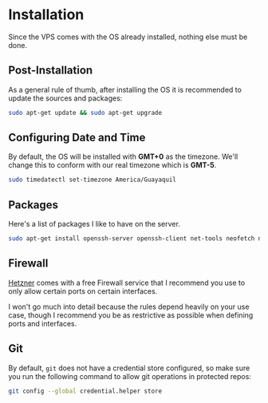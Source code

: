 # Installation

Since the VPS comes with the OS already installed, nothing else must be done.

## Post-Installation

As a general rule of thumb, after installing the OS it is recommended to update the sources and packages:

```bash
sudo apt-get update && sudo apt-get upgrade
```

## Configuring Date and Time

By default, the OS will be installed with **GMT+0** as the timezone. We'll change this to conform with our real timezone which is **GMT-5**.

```bash
sudo timedatectl set-timezone America/Guayaquil
```

## Packages

Here's a list of packages I like to have on the server.

```bash
sudo apt-get install openssh-server openssh-client net-tools neofetch nload progress nano htop git
```

## Firewall

[Hetzner](https://www.hetzner.com/) comes with a free Firewall service that I recommend you use to only allow certain ports on certain interfaces.

I won't go much into detail because the rules depend heavily on your use case, though I recommend you be as restrictive as possible when defining ports and interfaces.

## Git

By default, `git` does not have a credential store configured, so make sure you run the following command to allow git operations in protected repos:

```bash
git config --global credential.helper store
```
